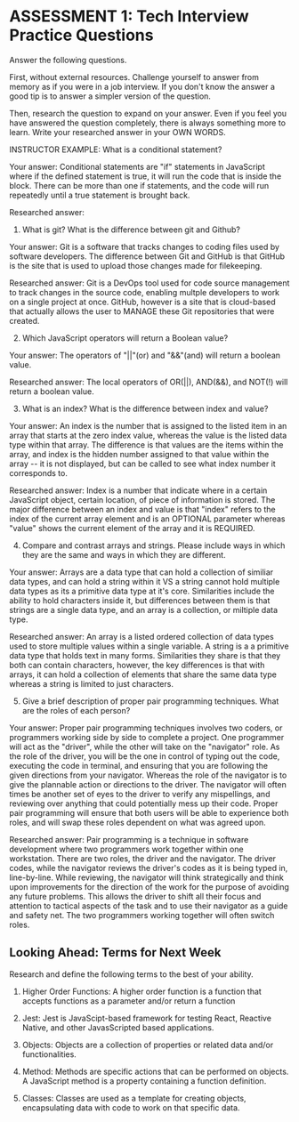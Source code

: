 # ASSESSMENT 1: Tech Interview Practice Questions

Answer the following questions.

First, without external resources. Challenge yourself to answer from memory as if you were in a job interview. If you don't know the answer a good tip is to answer a simpler version of the question.

Then, research the question to expand on your answer. Even if you feel you have answered the question completely, there is always something more to learn. Write your researched answer in your OWN WORDS.

INSTRUCTOR EXAMPLE: What is a conditional statement?

Your answer: Conditional statements are "if" statements in JavaScript where if the defined statement is true, it will run the code that is inside the block. There can be more than one if statements, and the code will run repeatedly until a true statement is brought back.

Researched answer:

1. What is git? What is the difference between git and Github?

Your answer: Git is a software that tracks changes to coding files used by software developers. The difference between Git and GitHub is that GitHub is the site that is used to upload those changes made for filekeeping.

Researched answer: Git is a DevOps tool used for code source management to track changes in the source code, enabling multple developers to work on a single project at once. GitHub, however is a site that is cloud-based that actually allows the user to MANAGE these Git repositories that were created.

2. Which JavaScript operators will return a Boolean value?

Your answer: The operators of "||"(or) and "&&"(and) will return a boolean value.

Researched answer: The local operators of OR(||), AND(&&), and NOT(!) will return a boolean value.

3. What is an index? What is the difference between index and value?

Your answer: An index is the number that is assigned to the listed item in an array that starts at the zero index value, whereas the value is the listed data type within that array. The difference is that values are the items within the array, and index is the hidden number assigned to that value within the array -- it is not displayed, but can be called to see what index number it corresponds to.

Researched answer: Index is a number that indicate where in a certain JavaScript object, certain location, of piece of information is stored. The major difference between an index and value is that "index" refers to the index of the current array element and is an OPTIONAL parameter whereas "value" shows the current element of the array and it is REQUIRED.

4. Compare and contrast arrays and strings. Please include ways in which they are the same and ways in which they are different.

Your answer: Arrays are a data type that can hold a collection of similiar data types, and can hold a string within it VS a string cannot hold multiple data types as its a primitive data type at it's core. Similarities include the ability to hold characters inside it, but differences between them is that strings are a single data type, and an array is a collection, or miltiple data type.

Researched answer: An array is a listed ordered collection of data types used to store multiple values within a single variable. A string is a a primitive data type that holds text in many forms. Similarities they share is that they both can contain characters, however, the key differences is that with arrays, it can hold a collection of elements that share the same data type whereas a string is limited to just characters.

5. Give a brief description of proper pair programming techniques. What are the roles of each person?

Your answer: Proper pair programming techniques involves two coders, or programmers working side by side to complete a project. One programmer will act as the "driver", while the other will take on the "navigator" role. As the role of the driver, you will be the one in control of typing out the code, executing the code in terminal, and ensuring that you are following the given directions from your navigator. Whereas the role of the navigator is to give the plannable action or directions to the driver. The navigator will often times be another set of eyes to the driver to verify any mispellings, and reviewing over anything that could potentially mess up their code. Proper pair programming will ensure that both users will be able to experience both roles, and will swap these roles dependent on what was agreed upon.

Researched answer: Pair programming is a technique in software development where two programmers work together within one workstation. There are two roles, the driver and the navigator. The driver codes, while the navigator reviews the driver's codes as it is being typed in, line-by-line. While reviewing, the navigator will think strategically and think upon improvements for the direction of the work for the purpose of avoiding any future problems. This allows the driver to shift all their focus and attention to tactical aspects of the task and to use their navigator as a guide and safety net. The two programmers working together will often switch roles.

## Looking Ahead: Terms for Next Week

Research and define the following terms to the best of your ability.

1. Higher Order Functions: A higher order function is a function that accepts functions as a parameter and/or return a function

2. Jest: Jest is JavaScipt-based framework for testing React, Reactive Native, and other JavasScripted based applications.

3. Objects: Objects are a collection of properties or related data and/or functionalities.

4. Method: Methods are specific actions that can be performed on objects. A JavaScript method is a property containing a function definition.

5. Classes: Classes are used as a template for creating objects, encapsulating data with code to work on that specific data.
